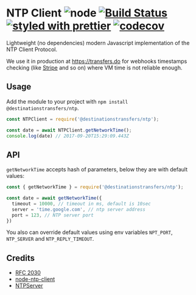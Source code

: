 # NTP Client ![node](https://img.shields.io/node/v/@destinationstransfers/ntp.svg) [![Build Status](https://dev.azure.com/destinationstransfers/ntp/_apis/build/status/destinationstransfers.ntp?branchName=master)](https://dev.azure.com/destinationstransfers/ntp/_build/latest?definitionId=5&branchName=master) [![styled with prettier](https://img.shields.io/badge/styled_with-prettier-ff69b4.svg)](https://github.com/prettier/prettier) [![codecov](https://codecov.io/gh/destinationstransfers/ntp/branch/master/graph/badge.svg)](https://codecov.io/gh/destinationstransfers/ntp)

Lightweight (no dependencies) modern Javascript implementation of the NTP Client Protocol.

We use it in production at <https://transfers.do> for webhooks timestamps checking (like [Stripe](https://stripe.com/docs/webhooks/signatures#replay-attacks) and so on) where VM time is not reliable enough.

## Usage

Add the module to your project with `npm install @destinationstransfers/ntp`.

```js
const NTPClient = require('@destinationstransfers/ntp');

const date = await NTPClient.getNetworkTime();
console.log(date) // 2017-09-20T15:29:09.443Z
```

## API

`getNetworkTime` accepts hash of parameters, below they are with default values:

```js
const { getNetworkTime } = require('@destinationstransfers/ntp');

const date = await getNetworkTime({
  timeout = 10000, // timeout in ms, default is 10sec
  server = 'time.google.com', // ntp server address
  port = 123, // NTP server port
})
```

You also can override default values using env variables `NPT_PORT`, `NTP_SERVER` and `NTP_REPLY_TIMEOUT`.

## Credits

- [RFC 2030](https://tools.ietf.org/html/rfc2030)
- [node-ntp-client](https://github.com/moonpyk/node-ntp-client)
- [NTPServer](https://github.com/Grassboy/NTPServer)
